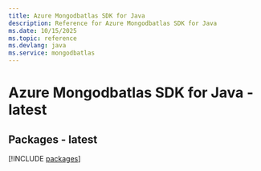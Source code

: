 ```yaml
---
title: Azure Mongodbatlas SDK for Java
description: Reference for Azure Mongodbatlas SDK for Java
ms.date: 10/15/2025
ms.topic: reference
ms.devlang: java
ms.service: mongodbatlas
---
```

# Azure Mongodbatlas SDK for Java - latest
## Packages - latest
[!INCLUDE [packages](mongodbatlas-index.md)]